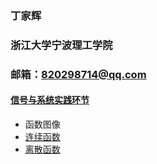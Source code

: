 ### 丁家辉
### 浙江大学宁波理工学院
### 邮箱：820298714@qq.com
#### [信号与系统实践环节](https://github.com/820298714/820298714.github.io)
- 函数图像
- [连续函数](https://github.com/820298714/820298714.github.io/tree/master/%E8%BF%9E%E7%BB%AD%E5%87%BD%E6%95%B0)
- [离散函数](https://github.com/820298714/820298714.github.io/tree/master/%E7%A6%BB%E6%95%A3%E5%87%BD%E6%95%B0)
